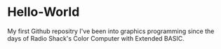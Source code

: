 # Hello-World
My first Github repositry
I've been into graphics programming since the days of Radio Shack's Color Computer with Extended BASIC.
